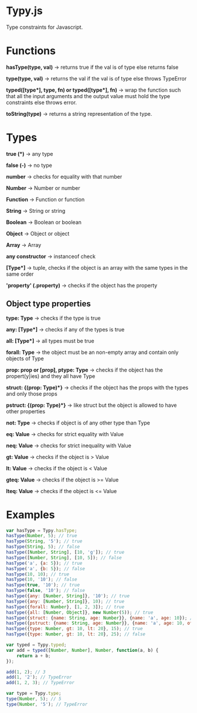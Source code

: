 Typy.js
=======

Type constraints for Javascript.

# Functions
**hasType(type, val)** -> returns true if the val is of type else returns false

**type(type, val)** -> returns the val if the val is of type else throws TypeError

**typed([type\*], type, fn) or
typed([type\*], fn)** -> wrap the function such that all the input arguments and
	the output value must hold the type constraints else throws error.

**toString(type)** -> returns a string representation of the type.
 
# Types
**true (\*)** -> any type

**false (-)** -> no type

**number** -> checks for equality with that number

 
**Number** -> Number or number

**Function** -> Function or function

**String** -> String or string

**Boolean** -> Boolean or boolean

**Object** -> Object or object

**Array** -> Array


**any constructor** -> instanceof check


**[Type\*]** -> tuple, checks if the object is an array with the same types in the same order

**'property' (.property)** -> checks if the object has the property


## Object type properties
**type: Type** -> checks if the type is true

**any: [Type\*]** -> checks if any of the types is true 

**all: [Type\*]** -> all types must be true

**forall: Type** -> the object must be an non-empty array and contain only objects of Type

**prop: prop or [prop], ptype: Type** -> checks if the object has the propert(y|ies) and they all have Type

**struct: {(prop: Type)\*}** -> checks if the object has the props with the types and only those props

**pstruct: {(prop: Type)\*}** -> like struct but the object is allowed to have other properties 

**not: Type** -> checks if object is of any other type than Type

**eq: Value** -> checks for strict equality with Value

**neq: Value** -> checks for strict inequality with Value

**gt: Value** -> checks if the object is > Value

**lt: Value** -> checks if the object is < Value

**gteq: Value** -> checks if the object is >= Value

**lteq: Value** -> checks if the object is <= Value

# Examples
```javascript
var hasType = Typy.hasType;
hasType(Number, 5); // true
hasType(String, '5'); // true
hasType(String, 5); // false
hasType([Number, String], [10, 'g']); // true
hasType([Number, String], [10, 5]); // false
hasType('a', {a: 5}); // true
hasType('a', {b: 5}); // false
hasType(10, 10); // true
hasType(10, '10'); // false
hasType(true, '10'); // true
hasType(false, '10'); // false
hasType({any: [Number, String]}, '10'); // true
hasType({any: [Number, String]}, 10); // true
hasType({forall: Number}, [1, 2, 3]); // true
hasType({all: [Number, Object]}, new Number(5)); // true
hasType({struct: {name: String, age: Number}}, {name: 'a', age: 10}); // true
hasType({pstruct: {name: String, age: Number}}, {name: 'a', age: 10, otherprop: 'a'}); // true
hasType({type: Number, gt: 10, lt: 20}, 15); // true
hasType({type: Number, gt: 10, lt: 20}, 25); // false

var typed = Typy.typed;
var add = typed([Number, Number], Number, function(a, b) {
	return a + b;
});

add(1, 2); // 3
add(1, '2'); // TypeError
add(1, 2, 3); // TypeError

var type = Typy.type;
type(Number, 5); // 5
type(Number, '5'); // TypeError
```
